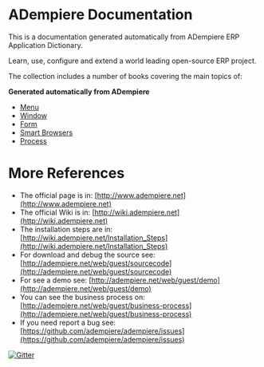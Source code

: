 # ADempiere Documentation

This is a documentation generated automatically from ADempiere ERP Application Dictionary.

Learn, use, configure and extend a world leading open-source ERP project.

The collection includes a number of books covering the main topics of:

**Generated automatically from ADempiere**

* [Menu](functional-guide/menu/index.md)
* [Window](functional-guide/window/index.md)
* [Form](functional-guide/form/index.md)
* [Smart Browsers](functional-guide/smart-browse/index.md)
* [Process](functional-guide/process/index.md)

# More References
- The official page is in: [http://www.adempiere.net](http://www.adempiere.net)
- The official Wiki is in: [http://wiki.adempiere.net](http://wiki.adempiere.net)
- The installation steps are in: [http://wiki.adempiere.net/Installation_Steps](http://wiki.adempiere.net/Installation_Steps)
- For download and debug the source see: [http://adempiere.net/web/guest/sourcecode](http://adempiere.net/web/guest/sourcecode)
- For see a demo see: [http://adempiere.net/web/guest/demo](http://adempiere.net/web/guest/demo)
- You can see the business process on: [http://adempiere.net/web/guest/business-process](http://adempiere.net/web/guest/business-process)
- If you need report a bug see: [https://github.com/adempiere/adempiere/issues](https://github.com/adempiere/adempiere/issues)

[![Gitter](https://badges.gitter.im/Join%20Chat.svg)](https://gitter.im/adempiere/adempiere?utm_source=badge&utm_medium=badge&utm_campaign=pr-badge&utm_content=badge)
